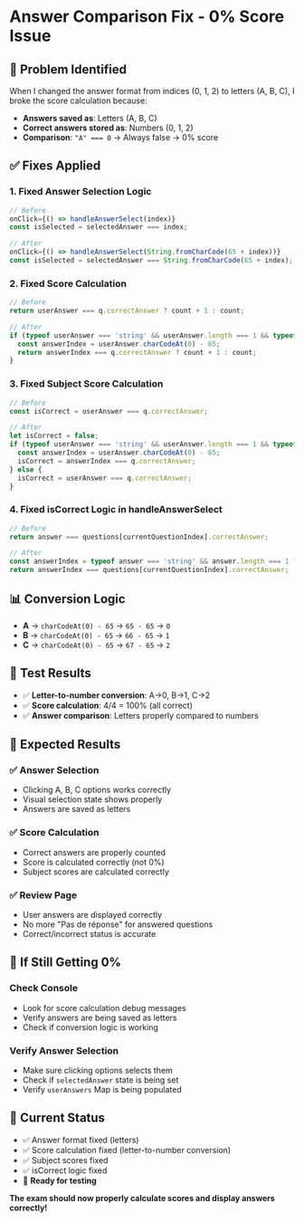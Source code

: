 # Answer Comparison Fix - 0% Score Issue

## 🐛 **Problem Identified**
When I changed the answer format from indices (0, 1, 2) to letters (A, B, C), I broke the score calculation because:
- **Answers saved as**: Letters (A, B, C)
- **Correct answers stored as**: Numbers (0, 1, 2)
- **Comparison**: `"A" === 0` → Always false → 0% score

## ✅ **Fixes Applied**

### 1. **Fixed Answer Selection Logic**
```typescript
// Before
onClick={() => handleAnswerSelect(index)}
const isSelected = selectedAnswer === index;

// After
onClick={() => handleAnswerSelect(String.fromCharCode(65 + index))}
const isSelected = selectedAnswer === String.fromCharCode(65 + index);
```

### 2. **Fixed Score Calculation**
```typescript
// Before
return userAnswer === q.correctAnswer ? count + 1 : count;

// After
if (typeof userAnswer === 'string' && userAnswer.length === 1 && typeof q.correctAnswer === 'number') {
  const answerIndex = userAnswer.charCodeAt(0) - 65;
  return answerIndex === q.correctAnswer ? count + 1 : count;
}
```

### 3. **Fixed Subject Score Calculation**
```typescript
// Before
const isCorrect = userAnswer === q.correctAnswer;

// After
let isCorrect = false;
if (typeof userAnswer === 'string' && userAnswer.length === 1 && typeof q.correctAnswer === 'number') {
  const answerIndex = userAnswer.charCodeAt(0) - 65;
  isCorrect = answerIndex === q.correctAnswer;
} else {
  isCorrect = userAnswer === q.correctAnswer;
}
```

### 4. **Fixed isCorrect Logic in handleAnswerSelect**
```typescript
// Before
return answer === questions[currentQuestionIndex].correctAnswer;

// After
const answerIndex = typeof answer === 'string' && answer.length === 1 ? answer.charCodeAt(0) - 65 : answer;
return answerIndex === questions[currentQuestionIndex].correctAnswer;
```

## 📊 **Conversion Logic**
- **A** → `charCodeAt(0) - 65` → `65 - 65` → `0`
- **B** → `charCodeAt(0) - 65` → `66 - 65` → `1`
- **C** → `charCodeAt(0) - 65` → `67 - 65` → `2`

## 🧪 **Test Results**
- ✅ **Letter-to-number conversion**: A→0, B→1, C→2
- ✅ **Score calculation**: 4/4 = 100% (all correct)
- ✅ **Answer comparison**: Letters properly compared to numbers

## 🎯 **Expected Results**

### ✅ **Answer Selection**
- Clicking A, B, C options works correctly
- Visual selection state shows properly
- Answers are saved as letters

### ✅ **Score Calculation**
- Correct answers are properly counted
- Score is calculated correctly (not 0%)
- Subject scores are calculated correctly

### ✅ **Review Page**
- User answers are displayed correctly
- No more "Pas de réponse" for answered questions
- Correct/incorrect status is accurate

## 🚨 **If Still Getting 0%**

### Check Console
- Look for score calculation debug messages
- Verify answers are being saved as letters
- Check if conversion logic is working

### Verify Answer Selection
- Make sure clicking options selects them
- Check if `selectedAnswer` state is being set
- Verify `userAnswers` Map is being populated

## 🎉 **Current Status**
- ✅ Answer format fixed (letters)
- ✅ Score calculation fixed (letter-to-number conversion)
- ✅ Subject scores fixed
- ✅ isCorrect logic fixed
- 🔄 **Ready for testing**

**The exam should now properly calculate scores and display answers correctly!**
